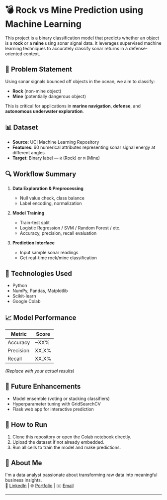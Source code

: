 
# 💣 Rock vs Mine Prediction using Machine Learning

This project is a binary classification model that predicts whether an object is a **rock** or a **mine** using sonar signal data. It leverages supervised machine learning techniques to accurately classify sonar returns in a defense-oriented context.

## 🧠 Problem Statement

Using sonar signals bounced off objects in the ocean, we aim to classify:
- **Rock** (non-mine object)
- **Mine** (potentially dangerous object)

This is critical for applications in **marine navigation**, **defense**, and **autonomous underwater exploration**.

## 📊 Dataset

- **Source**: UCI Machine Learning Repository
- **Features**: 60 numerical attributes representing sonar signal energy at different angles
- **Target**: Binary label — `R` (Rock) or `M` (Mine)

## 🔍 Workflow Summary

1. **Data Exploration & Preprocessing**
   - Null value check, class balance
   - Label encoding, normalization

2. **Model Training**
   - Train-test split
   - Logistic Regression / SVM / Random Forest / etc.
   - Accuracy, precision, recall evaluation

3. **Prediction Interface**
   - Input sample sonar readings
   - Get real-time rock/mine classification

## 🚀 Technologies Used

- Python
- NumPy, Pandas, Matplotlib
- Scikit-learn
- Google Colab

## 📈 Model Performance

| Metric     | Score |
|------------|-------|
| Accuracy   | ~XX%  |
| Precision  | XX.X% |
| Recall     | XX.X% |

*(Replace with your actual results)*

## 🔮 Future Enhancements

- Model ensemble (voting or stacking classifiers)
- Hyperparameter tuning with GridSearchCV
- Flask web app for interactive prediction

## 🏁 How to Run

1. Clone this repository or open the Colab notebook directly.
2. Upload the dataset if not already embedded.
3. Run all cells to train the model and make predictions.

## 💼 About Me

I'm a data analyst passionate about transforming raw data into meaningful business insights.  
📌 [LinkedIn](https://www.linkedin.com/in/dheeksha-devaraj-274336241/) | 🌐 [Portfolio](https://dheekshadevarajdd.framer.ai/) | ✉️ [Email](mailto:dheekshadevaraj01@gmail.com)

---

